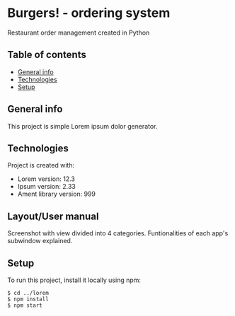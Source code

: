 # Burgers! - ordering system
Restaurant order management created in Python

## Table of contents
* [General info](#general-info)
* [Technologies](#technologies)
* [Setup](#setup)

## General info
This project is simple Lorem ipsum dolor generator.
	
## Technologies
Project is created with:
* Lorem version: 12.3
* Ipsum version: 2.33
* Ament library version: 999

## Layout/User manual

Screenshot with view divided into 4 categories.
Funtionalities of each app's subwindow explained.

## Setup
To run this project, install it locally using npm:

```
$ cd ../lorem
$ npm install
$ npm start
```
